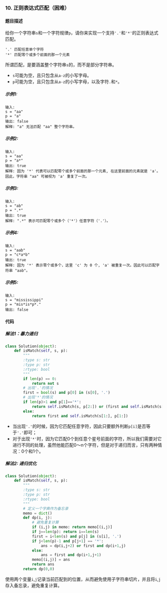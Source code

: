 ### 10. 正则表达式匹配（困难）
#### 题目描述
给你一个字符串`s`和一个字符规律`p`，请你来实现一个支持`'.'`和`'*'`的正则表达式匹配。
```
'.' 匹配任意单个字符
'*' 匹配零个或多个前面的那一个元素
```
所谓匹配，是要涵盖整个字符串`s`的，而不是部分字符串。
* `s`可能为空，且只包含从`a-z`的小写字母。
* `p`可能为空，且只包含从`a-z`的小写字母，以及字符`.`和`*`。

##### 示例1:
```
输入:
s = "aa"
p = "a"
输出: false
解释: "a" 无法匹配 "aa" 整个字符串。
```
##### 示例2:
```
输入:
s = "aa"
p = "a*"
输出: true
解释: 因为 '*' 代表可以匹配零个或多个前面的那一个元素, 在这里前面的元素就是 'a'。因此，字符串 "aa" 可被视为 'a' 重复了一次。
```
##### 示例3:
```
输入:
s = "ab"
p = ".*"
输出: true
解释: ".*" 表示可匹配零个或多个（'*'）任意字符（'.'）。
```
##### 示例4:
```
输入:
s = "aab"
p = "c*a*b"
输出: true
解释: 因为 '*' 表示零个或多个，这里 'c' 为 0 个, 'a' 被重复一次。因此可以匹配字符串 "aab"。
```
##### 示例5:
```
输入:
s = "mississippi"
p = "mis*is*p*."
输出: false
```
#### 代码
##### 解法1：暴力递归
```python
class Solution(object):
    def isMatch(self, s, p):
        """
        :type s: str
        :type p: str
        :rtype: bool
        """
        if len(p) == 0:
            return not s
        # 出现'.'的情况
        first = bool(s) and p[0] in (s[0], '.')
        # 出现'*'的情况
        if len(p)>1 and p[1]=='*':
            return self.isMatch(s, p[2:]) or (first and self.isMatch(s[1:], p))
        else:
            return first and self.isMatch(s[1:], p[1:])
```
* 当出现`'.'`的时候，因为它匹配任意字符，因此只要额外判断`p[i]`是否等于`'.'`即可；
* 对于出现`'*'`时，因为它匹配0个到任意个星号前面的字符，所以我们需要对它进行不同的处理，虽然他能匹配0～n个字符，但是对于递归而言，只有两种情况：0个和1个。

##### 解法2: 递归优化
```python
class Solution(object):
    def isMatch(self, s, p):
        """
        :type s: str
        :type p: str
        :rtype: bool
        """
        # 定义一个字典作为备忘录
        memo = dict()
        def dp(i, j):
        	# 避免重复计算
            if (i,j) in memo: return memo[(i,j)] 
            if j==len(p): return i==len(s)
            first = i<len(s) and p[j] in (s[i], '.')
            if j<len(p)-1 and p[j+1] == '*':
                ans = dp(i,j+2) or first and dp(i+1,j)
            else:
                ans = first and dp(i+1,j+1)
            memo[(i,j)] = ans
            return ans
        return dp(0,0) 
```
使用两个变量`i`,`j`记录当前匹配到的位置，从而避免使用子字符串切片，并且将`i`,`j`存入备忘录，避免重复计算。